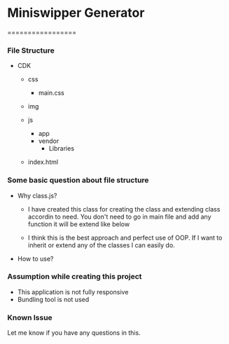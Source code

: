 # Miniswipper Generator
=================

### File Structure

 * CDK
	* css
        * main.css
	* img
	* js
		* app
		* vendor
            * Libraries
           
    * index.html

### Some basic question about file structure 

* Why class.js?
    * I have created this class for creating the class and extending class accordin to need. You don't need to go in main file and add any function it will be extend like below

    * I think this is the best approach and perfect use of OOP. If I want to inherit or extend any of the classes I can easily do. 


* How to use?




### Assumption while creating this project 
* This application is not fully responsive 
* Bundling tool is not used 


### Known Issue



Let me know if you have any questions in this.
